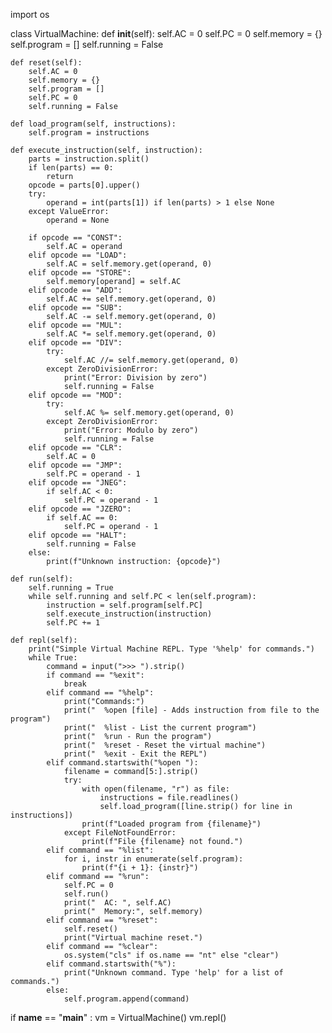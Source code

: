 import os

class VirtualMachine:
    def __init__(self):
        self.AC = 0
        self.PC = 0
        self.memory = {}
        self.program = []
        self.running = False

    def reset(self):
        self.AC = 0
        self.memory = {}
        self.program = []
        self.PC = 0
        self.running = False

    def load_program(self, instructions):
        self.program = instructions

    def execute_instruction(self, instruction):
        parts = instruction.split()
        if len(parts) == 0:
            return
        opcode = parts[0].upper()
        try:
            operand = int(parts[1]) if len(parts) > 1 else None
        except ValueError:
            operand = None

        if opcode == "CONST":
            self.AC = operand
        elif opcode == "LOAD":
            self.AC = self.memory.get(operand, 0)
        elif opcode == "STORE":
            self.memory[operand] = self.AC
        elif opcode == "ADD":
            self.AC += self.memory.get(operand, 0)
        elif opcode == "SUB":
            self.AC -= self.memory.get(operand, 0)
        elif opcode == "MUL":
            self.AC *= self.memory.get(operand, 0)
        elif opcode == "DIV":
            try:
                self.AC //= self.memory.get(operand, 0)
            except ZeroDivisionError:
                print("Error: Division by zero")
                self.running = False
        elif opcode == "MOD":
            try:
                self.AC %= self.memory.get(operand, 0)
            except ZeroDivisionError:
                print("Error: Modulo by zero")
                self.running = False
        elif opcode == "CLR":
            self.AC = 0
        elif opcode == "JMP":
            self.PC = operand - 1
        elif opcode == "JNEG":
            if self.AC < 0:
                self.PC = operand - 1
        elif opcode == "JZERO":
            if self.AC == 0:
                self.PC = operand - 1
        elif opcode == "HALT":
            self.running = False
        else:
            print(f"Unknown instruction: {opcode}")

    def run(self):
        self.running = True
        while self.running and self.PC < len(self.program):
            instruction = self.program[self.PC]
            self.execute_instruction(instruction)
            self.PC += 1

    def repl(self):
        print("Simple Virtual Machine REPL. Type '%help' for commands.")
        while True:
            command = input(">>> ").strip()
            if command == "%exit":
                break
            elif command == "%help":
                print("Commands:")
                print("  %open [file] - Adds instruction from file to the program")
                print("  %list - List the current program")
                print("  %run - Run the program")
                print("  %reset - Reset the virtual machine")
                print("  %exit - Exit the REPL")
            elif command.startswith("%open "):
                filename = command[5:].strip()
                try:
                    with open(filename, "r") as file:
                        instructions = file.readlines()
                        self.load_program([line.strip() for line in instructions])
                    print(f"Loaded program from {filename}")
                except FileNotFoundError:
                    print(f"File {filename} not found.")
            elif command == "%list":
                for i, instr in enumerate(self.program):
                    print(f"{i + 1}: {instr}")
            elif command == "%run":
                self.PC = 0
                self.run()
                print("  AC: ", self.AC)
                print("  Memory:", self.memory)
            elif command == "%reset":
                self.reset()
                print("Virtual machine reset.")
            elif command == "%clear":
                os.system("cls" if os.name == "nt" else "clear")
            elif command.startswith("%"):
                print("Unknown command. Type 'help' for a list of commands.")
            else:
                self.program.append(command)

if __name__ == "__main__" :
    vm = VirtualMachine()
    vm.repl()
